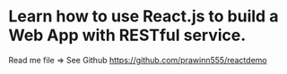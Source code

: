 # Learn how to use React.js to build a Web App with RESTful service.

Read me file => 
See Github
https://github.com/prawinn555/reactdemo


